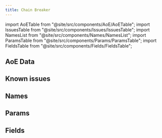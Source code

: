 ```yaml
---
title: Chain Breaker
---
```


import AoETable from "@site/src/components/AoE/AoETable";
import IssuesTable from "@site/src/components/Issues/IssuesTable";
import NamesList from "@site/src/components/Names/NamesList";
import ParamsTable from "@site/src/components/Params/ParamsTable";
import FieldsTable from "@site/src/components/Fields/FieldsTable";

## AoE Data

<AoETable item_key="chainbreaker" data_src="weapon" />

## Known issues

<IssuesTable item_key="chainbreaker" data_src="weapon" />

## Names

<NamesList item_key="chainbreaker" data_src="weapon" />

## Params

<ParamsTable item_key="chainbreaker" data_src="weapon" />

## Fields

<FieldsTable item_key="chainbreaker" data_src="weapon" />
